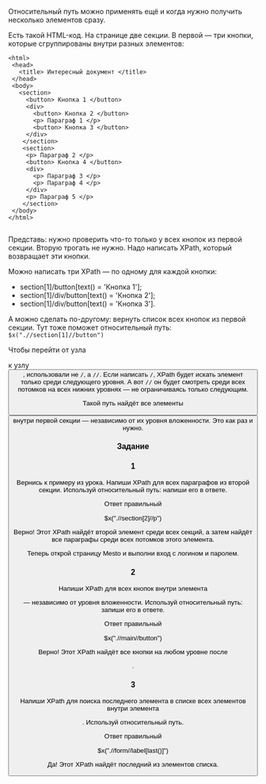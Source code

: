 Относительный путь можно применять ещё и когда нужно получить несколько элементов сразу.

Есть такой HTML-код. На странице две секции. В первой — три кнопки, которые сгруппированы внутри разных элементов:

```
<html>
 <head>
   <title> Интересный документ </title>
 </head>
 <body>
   <section>
     <button> Кнопка 1 </button>
     <div> 
       <button> Кнопка 2 </button>
       <p> Параграф 1 </p>
       <button> Кнопка 3 </button>
     </div>
    </section>
    <section>
     <p> Параграф 2 </p>
     <button> Кнопка 4 </button>
     <div> 
       <p> Параграф 3 </p>
       <p> Параграф 4 </p>
     </div> 
     <p> Параграф 5 </p>
    </section>
 </body>
</html>
 
```

Представь: нужно проверить что-то только у всех кнопок из первой секции. Вторую трогать не нужно. Надо написать XPath, который возвращает эти кнопки.

Можно написать три XPath — по одному для каждой кнопки:

- section[1]/button[text() = 'Кнопка 1'];
- section[1]/div/button[text() = 'Кнопка 2'];
- section[1]/div/button[text() = 'Кнопка 3'].

А можно сделать по-другому: вернуть список всех кнопок из первой секции. Тут тоже поможет относительный путь: `$x(".//section[1]//button")`

Чтобы перейти от узла <section> к узлу <button>, использовали не `/`, а `//`. Если написать `/`, XPath будет искать элемент только среди следующего уровня. А вот `//` он будет смотреть среди всех потомков на всех нижних уровнях — не ограничиваясь только следующим.

Такой путь найдёт все элементы <button> внутри первой секции — независимо от их уровня вложенности. Это как раз и нужно.

### Задание
### 1

Вернись к примеру из урока. Напиши XPath для всех параграфов из второй секции. Используй относительный путь: напиши его в ответе.

Ответ правильный

$x(".//section[2]//p")

Верно! Этот XPath найдёт второй элемент среди всех секций, а затем найдёт все параграфы среди всех потомков этого элемента.

Теперь открой страницу Mesto и выполни вход с логином и паролем.

### 2

Напиши XPath для всех кнопок внутри элемента <main> — независимо от уровня вложенности. Используй относительный путь: запиши его в ответе.

Ответ правильный

$x(".//main//button")

Верно! Этот XPath найдёт все кнопки на любом уровне после <main>.

### 3

Напиши XPath для поиска последнего элемента в списке всех элементов <label> внутри элемента <form>. Используй относительный путь.

Ответ правильный

$x(".//form//label[last()]")

Да! Этот XPath найдёт последний из элементов списка.